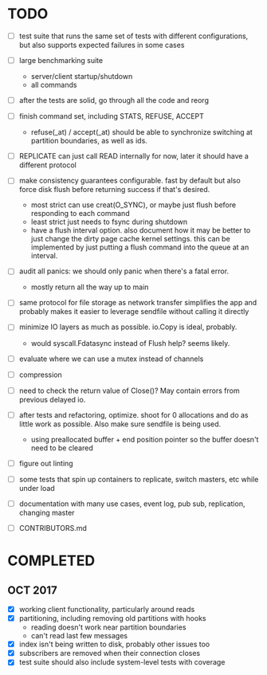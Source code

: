 [modeline]: <> ( vim: set ft=markdown: )

# TODO

- [ ] test suite that runs the same set of tests with different configurations,
  but also supports expected failures in some cases
- [ ] large benchmarking suite
    - server/client startup/shutdown
    - all commands
- [ ] after the tests are solid, go through all the code and reorg
- [ ] finish command set, including STATS, REFUSE, ACCEPT
    - refuse(_at) / accept(_at) should be able to synchronize switching at
      partition boundaries, as well as ids.
- [ ] REPLICATE can just call READ internally for now, later it should have a
  different protocol
- [ ] make consistency guarantees configurable. fast by default but also force
  disk flush before returning success if that's desired.
    - most strict can use creat(O_SYNC), or maybe just flush before responding
      to each command
    - least strict just needs to fsync during shutdown
    - have a flush interval option. also document how it may be better to just
      change the dirty page cache kernel settings. this can be implemented by
      just putting a flush command into the queue at an interval.
- [ ] audit all panics: we should only panic when there's a fatal error.
    - mostly return all the way up to main
- [ ] same protocol for file storage as network transfer simplifies the app and
  probably makes it easier to leverage sendfile without calling it directly
- [ ] minimize IO layers as much as possible. io.Copy is ideal, probably.
    - would syscall.Fdatasync instead of Flush help? seems likely.
- [ ] evaluate where we can use a mutex instead of channels
- [ ] compression
- [ ] need to check the return value of Close()? May contain errors from
  previous delayed io.
- [ ] after tests and refactoring, optimize. shoot for 0 allocations and do as
  little work as possible. Also make sure sendfile is being used.
    - using preallocated buffer + end position pointer so the buffer doesn't
      need to be cleared
- [ ] figure out linting
- [ ] some tests that spin up containers to replicate, switch masters, etc
  while under load
- [ ] documentation with many use cases, event log, pub sub, replication,
  changing master
- [ ] CONTRIBUTORS.md


# COMPLETED

## OCT 2017

- [X] working client functionality, particularly around reads
- [X] partitioning, including removing old partitions with hooks
    - reading doesn't work near partition boundaries
    - can't read last few messages
- [X] index isn't being written to disk, probably other issues too
- [X] subscribers are removed when their connection closes
- [X] test suite should also include system-level tests with coverage
